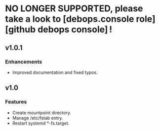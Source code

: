 # NO LONGER SUPPORTED, please take a look to [debops.console role][github debops console] !

## v1.0.1

### Enhancements
* Improved documentation and fixed typos.

## v1.0

### Features
* Create mountpoint directory.
* Manage /etc/fstab entry.
* Restart systemd *-fs.target.
